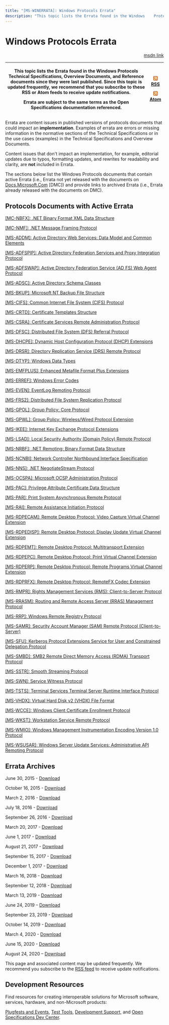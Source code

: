 ```yaml
---
title: "[MS-WINERRATA]: Windows Protocols Errata"
description: "This topic lists the Errata found in the Windows    Protocols Technical Specifications, Overview Documents, and Reference    documents since they"
---
```


# Windows Protocols Errata

<p align="right"><a href="https://msdn.microsoft.com/en-us/library/314fe022-28ea-4bd9-93ac-7941ecf9ca10">msdn link</a></p>
<p> </p>

<table>
 <thead>
  <tr>
   <th>
   <p>This topic lists the Errata found in the Windows
   Protocols Technical Specifications, Overview Documents, and Reference
   documents since they were last published. Since this topic is updated
   frequently, we recommend that you subscribe to these RSS or Atom feeds to
   receive update notifications.</p>
   <p>Errata are subject to the same terms as the
   Open Specifications documentation referenced.</p>
   </th>
   <th>
   <p><img id="Picture 91" src="ms-winerrata_files/image001.png"><a href="http://blogs.msdn.com/b/protocol_content_errata/rss.aspx">RSS</a> </p>
   <p><img id="Picture 90" src="ms-winerrata_files/image001.png"><a href="http://blogs.msdn.com/b/protocol_content_errata/atom.aspx">Atom</a> </p>
   </th>
  </tr>
 </thead>
</table>

<p>Errata are content issues in published versions of protocols
documents that could impact an <b>implementation</b>. Examples of errata are
errors or missing information in the normative sections of the Technical
Specifications or in the use cases (examples) in the Technical Specifications
and Overview Documents. </p>

<p>Content issues that don't impact an implementation, for
example, editorial updates due to typos, formatting updates, and rewrites for
readability and clarity, are <b>not</b> included in Errata.</p>

<p>The sections below list the Windows Protocols documents that
contain active Errata (i.e., Errata not yet released with the documents on <a href="https://docs.microsoft.com/en-us/openspecs">Docs.Microsoft.Com</a> [DMC])
and provide links to archived Errata (i.e., Errata already released with the
documents on DMC).</p>

<h2><span onclick="ExpandCollapse(sectionToggle2)">Protocols Documents with Active Errata</span></h2>
<div>

<p><a href="https://docs.microsoft.com/en-us/openspecs/windows_protocols/ms-winerrata/6babfe2e-3c59-4ab0-87a2-443f75ea7e8b">[MC-NBFX]:
.NET Binary Format XML Data Structure</a></p>

<p><a href="https://msdn.microsoft.com/en-us/library/872541a4-9fc3-4b15-b716-def7619af7df.aspx">[MC-NMF]:
.NET Message Framing Protocol</a></p>

<p><a href="https://msdn.microsoft.com/en-us/library/mt612822.aspx">[MS-ADDM]:
Active Directory Web Services: Data Model and Common Elements</a><span> </span></p>

<p><a href="https://docs.microsoft.com/en-us/openspecs/windows_protocols/ms-winerrata/0e416eab-5392-4819-ba08-384794593dc5">[MS-ADFSPIP]:
Active Directory Federation Services and Proxy Integration Protocol</a></p>

<p><a href="https://docs.microsoft.com/en-us/openspecs/windows_protocols/ms-winerrata/97507d00-352e-40b0-ac85-94ee2391c8bc">[MS-ADFSWAP]:
Active Directory Federation Service (AD FS) Web Agent Protocol</a></p>

<p><a href="https://docs.microsoft.com/en-us/openspecs/windows_protocols/ms-winerrata/23692afc-99f5-43fe-bfc2-b904a7bbbe18">[MS-ADSC]:
Active Directory Schema Classes</a></p>

<p><a href="https://docs.microsoft.com/en-us/openspecs/windows_protocols/ms-winerrata/eb869ede-eea7-4358-b489-daaca74eb1e9">[MS-BKUP]:
Microsoft NT Backup File Structure</a></p>

<p><a href="https://docs.microsoft.com/en-us/openspecs/windows_protocols/ms-winerrata/7102b33e-75ce-4800-8099-315b812e88fa">[MS-CIFS]:
Common Internet File System (CIFS) Protocol</a></p>

<p><a href="https://docs.microsoft.com/en-us/openspecs/windows_protocols/ms-winerrata/6898053e-8726-4209-ade2-37f8b0474c99">[MS-CRTD]:
Certificate Templates Structure</a></p>

<p><a href="https://docs.microsoft.com/en-us/openspecs/windows_protocols/ms-winerrata/8d5dba94-8974-4d18-a554-f7b04e7fc112">[MS-CSRA]:
Certificate Services Remote Administration Protocol</a></p>

<p><a href="https://msdn.microsoft.com/en-us/library/mt771648.aspx">[MS-DFSC]:
Distributed File System (DFS) Referral Protocol</a></p>

<p><a href="https://docs.microsoft.com/en-us/openspecs/windows_protocols/ms-winerrata/f3f648a3-fc38-437e-978b-fda47bdafaf0">[MS-DHCPE]:
Dynamic Host Configuration Protocol (DHCP) Extensions</a></p>

<p><a href="https://docs.microsoft.com/en-us/openspecs/windows_protocols/ms-winerrata/bbbc47b4-79dd-48b7-858f-89d9024fcf32">[MS-DRSR]:
Directory Replication Service (DRS) Remote Protocol</a></p>

<p><a href="https://docs.microsoft.com/en-us/openspecs/windows_protocols/ms-winerrata/11dc2169-6fd7-44a1-b5ac-d8ffed66f39b">[MS-DTYP]:
Windows Data Types</a></p>

<p><a href="https://docs.microsoft.com/en-us/openspecs/windows_protocols/ms-winerrata/a4fc60b3-edd1-4fde-a639-74ed85e5d0eb">[MS-EMFPLUS]:
Enhanced Metafile Format Plus Extensions</a></p>

<p><a href="https://docs.microsoft.com/en-us/openspecs/windows_protocols/ms-winerrata/8c03f8cf-6f86-4080-aebc-73591b27899b">[MS-ERREF]:
Windows Error Codes</a></p>

<p><a href="https://docs.microsoft.com/en-us/openspecs/windows_protocols/ms-winerrata/8bdff684-9352-4922-a6e9-06be9e841fa4">[MS-EVEN]:
EventLog Remoting Protocol</a></p>

<p><a href="https://docs.microsoft.com/en-us/openspecs/windows_protocols/ms-winerrata/da16ad01-081d-47f7-bc37-6a6e3faf3b39">[MS-FRS2]:
Distributed File System Replication Protocol</a><span> </span></p>

<p><a href="https://docs.microsoft.com/en-us/openspecs/windows_protocols/ms-winerrata/708e16da-6ce4-4a11-a719-be72a5ce5231">[MS-GPOL]:
Group Policy: Core Protocol</a><span> </span></p>

<p><a href="https://docs.microsoft.com/en-us/openspecs/windows_protocols/ms-winerrata/0882bd35-2079-4dd2-a851-da939939639e">[MS-GPWL]:
Group Policy: Wireless/Wired Protocol Extension</a></p>

<p><a href="https://docs.microsoft.com/en-us/openspecs/windows_protocols/ms-winerrata/7c953213-d8fd-46d6-a8fe-1b5e2e2fc8c6">[MS-IKEE]:
Internet Key Exchange Protocol Extensions</a></p>

<p><a href="https://docs.microsoft.com/en-us/openspecs/windows_protocols/ms-winerrata/a8fad54f-b56a-4646-a99b-c58478ec3761">[MS-LSAD]:
Local Security Authority (Domain Policy) Remote Protocol</a></p>

<p><a href="https://docs.microsoft.com/en-us/openspecs/windows_protocols/ms-winerrata/3190071b-45d3-4476-9402-0e74f15b7c5a">[MS-NRBF]:
.NET Remoting: Binary Format Data Structure</a></p>

<p><a href="https://msdn.microsoft.com/en-us/library/mt845779.aspx">[MS-NCNBI]:
Network Controller Northbound Interface Specification</a><span> </span></p>

<p><a href="https://docs.microsoft.com/en-us/openspecs/windows_protocols/ms-winerrata/1b4d9bf2-0af2-45f0-ac45-774815cf31f7">[MS-NNS]:
.NET NegotiateStream Protocol</a><span> </span></p>

<p><a href="https://docs.microsoft.com/en-us/openspecs/windows_protocols/ms-winerrata/2a7e0802-826e-45e9-9f3b-fa34c0559e7b">[MS-OCSPA]:
Microsoft OCSP Administration Protocol</a></p>

<p><a href="https://docs.microsoft.com/en-us/openspecs/windows_protocols/ms-winerrata/54e7d766-95ed-4e47-bae3-0904176b5958">[MS-PAC]:
Privilege Attribute Certificate Data Structure</a></p>

<p><a href="https://msdn.microsoft.com/en-us/library/mt798161.aspx">[MS-PAR]: Print
System Asynchronous Remote Protocol</a> </p>

<p><a href="https://docs.microsoft.com/en-us/openspecs/windows_protocols/ms-winerrata/89c112a1-1a2a-413c-966e-942082cddb03">[MS-RAI]:
Remote Assistance Initiation Protocol</a> </p>

<p><a href="https://docs.microsoft.com/en-us/openspecs/windows_protocols/ms-winerrata/d69887cd-793a-4117-8cfe-fcdc725df672">[MS-RDPECAM]:
Remote Desktop Protocol: Video Capture Virtual Channel Extension</a></p>

<p><a href="https://docs.microsoft.com/en-us/openspecs/windows_protocols/ms-winerrata/2d17ddfe-79e8-4cd9-8b41-6ff5dcc44464">[MS-RDPEDISP]:
Remote Desktop Protocol: Display Update Virtual Channel Extension</a></p>

<p><a href="https://docs.microsoft.com/en-us/openspecs/windows_protocols/ms-winerrata/b7db7515-5744-4b73-a5cd-14ff7ab8c3b3">[MS-RDPEMT]:
Remote Desktop Protocol: Multitransport Extension</a></p>

<p><a href="https://docs.microsoft.com/en-us/openspecs/windows_protocols/ms-winerrata/5a52e590-16b9-47e9-8421-a4757a6e7b04">[MS-RDPEPC]:
Remote Desktop Protocol: Print Virtual Channel Extension</a> </p>

<p><a href="https://docs.microsoft.com/en-us/openspecs/windows_protocols/ms-winerrata/216fae20-734c-4822-92d6-21f0fcbb9bc9">[MS-RDPERP]:
Remote Desktop Protocol: Remote Programs Virtual Channel Extension</a></p>

<p><a href="https://docs.microsoft.com/en-us/openspecs/windows_protocols/ms-winerrata/0e77bb05-9962-4ba2-9f22-991ce459447d">[MS-RDPRFX]:
Remote Desktop Protocol: RemoteFX Codec Extension</a></p>

<p><a href="https://docs.microsoft.com/en-us/openspecs/windows_protocols/ms-winerrata/a2150412-885c-487b-8cd6-2778c9166c40">[MS-RMPR]:
Rights Management Services (RMS): Client-to-Server Protocol</a></p>

<p><a href="https://docs.microsoft.com/en-us/openspecs/windows_protocols/ms-winerrata/346fd520-ca12-4b5c-82d0-f920f2c81ea2">[MS-RRASM]:
Routing and Remote Access Server (RRAS) Management Protocol</a></p>

<p><a href="https://docs.microsoft.com/en-us/openspecs/windows_protocols/ms-winerrata/b125caa1-1cc5-400a-9fe2-b0ed0155cd52">[MS-RRP]:
Windows Remote Registry Protocol</a></p>

<p><a href="https://docs.microsoft.com/en-us/openspecs/windows_protocols/ms-winerrata/0e26f360-8a65-4cb7-b416-4a88f2ab7b69">[MS-SAMR]:
Security Account Manager (SAM) Remote Protocol (Client-to-Server)</a> </p>

<p><a href="https://docs.microsoft.com/en-us/openspecs/windows_protocols/ms-winerrata/68c4fd08-207c-4353-b59d-4d281edfb6bf">[MS-SFU]:
Kerberos Protocol Extensions Service for User and Constrained Delegation
Protocol</a></p>

<p><a href="https://docs.microsoft.com/en-us/openspecs/windows_protocols/ms-winerrata/ba71a9e9-4dcb-4de9-abfd-2f81d6f5f4a0">[MS-SMBD]:
SMB2 Remote Direct Memory Access (RDMA) Transport Protocol</a></p>

<p><a href="https://docs.microsoft.com/en-us/openspecs/windows_protocols/ms-winerrata/1e3cf58a-ee56-4fc9-9933-6ad1e80ae7c9">[MS-SSTR]:
Smooth Streaming Protocol</a></p>

<p><a href="https://docs.microsoft.com/en-us/openspecs/windows_protocols/ms-winerrata/af829e29-ab72-4885-8857-0a6985e7e8e0">[MS-SWN]:
Service Witness Protocol</a> </p>

<p><a href="https://docs.microsoft.com/en-us/openspecs/windows_protocols/ms-winerrata/62b57c60-6191-487b-bcd4-84f1611993e9">[MS-TSTS]:
Terminal Services Terminal Server Runtime Interface Protocol</a></p>

<p><a href="https://docs.microsoft.com/en-us/openspecs/windows_protocols/ms-winerrata/d5da972b-c182-4c44-91d0-e24cf22c6a40">[MS-VHDX]:
Virtual Hard Disk v2 (VHDX) File Format</a></p>

<p><a href="https://docs.microsoft.com/en-us/openspecs/windows_protocols/ms-winerrata/c39fd72a-da21-4b13-b329-c35d61f74a60">[MS-WCCE]:
Windows Client Certificate Enrollment Protocol</a></p>

<p><a href="https://msdn.microsoft.com/en-us/library/mt703699.aspx">[MS-WKST]:
Workstation Service Remote Protocol</a></p>

<p><a href="https://docs.microsoft.com/en-us/openspecs/windows_protocols/ms-winerrata/0e31b2f5-5c6d-492e-9fca-54362792fb5b">[MS-WMIO]:
Windows Management Instrumentation Encoding Version 1.0 Protocol</a></p>

<p><a href="https://docs.microsoft.com/en-us/openspecs/windows_protocols/ms-winerrata/16d84531-f393-4d10-8d0e-06d376f179d7">[MS-WSUSAR]:
Windows Server Update Services: Administrative API Remoting Protocol</a></p>

</div><h2><span onclick="ExpandCollapse(sectionToggle2)">Errata Archives</span></h2>
<div>

<p>June 30, 2015 - <a href="http://go.microsoft.com/fwlink/?LinkId=617579">Download</a></p>

<p>October 16, 2015 - <a href="http://go.microsoft.com/fwlink/?LinkID=690377">Download</a></p>

<p>March 2, 2016 - <a href="http://go.microsoft.com/fwlink/?LinkId=746298">Download</a></p>

<p>July 18, 2016 - <a href="http://go.microsoft.com/fwlink/?LinkId=822549">Download</a><span> </span></p>

<p>September 26, 2016 - <a href="http://go.microsoft.com/fwlink/?LinkId=828556">Download</a></p>

<p>March 20, 2017 - <a href="https://winprotocoldoc.blob.core.windows.net/productionwindowsarchives/MS-WINERRATA/%5bMS-WINERRATA%5d-170320.pdf">Download</a><span> </span></p>

<p>June 1, 2017 - <a href="https://winprotocoldoc.blob.core.windows.net/productionwindowsarchives/MS-WINERRATA/%5bMS-WINERRATA%5d-170601.pdf">Download</a><span> </span></p>

<p>August 21, 2017 - <a href="https://winprotocoldoc.blob.core.windows.net/productionwindowsarchives/MS-WINERRATA/%5bMS-WINERRATA%5d-170821.pdf">Download</a><span> </span></p>

<p>September 15, 2017 - <a href="https://winprotocoldoc.blob.core.windows.net/productionwindowsarchives/MS-WINERRATA/%5bMS-WINERRATA%5d-170915.pdf">Download</a></p>

<p>December 1, 2017 - <a href="https://winprotocoldoc.blob.core.windows.net/productionwindowsarchives/MS-WINERRATA/%5bMS-WINERRATA%5d-171201.pdf">Download</a><span> </span></p>

<p>March 16, 2018 - <a href="https://winprotocoldoc.blob.core.windows.net/productionwindowsarchives/MS-WINERRATA/%5bMS-WINERRATA%5d-180316.pdf">Download</a><span> </span></p>

<p>September 12, 2018 - <a href="https://winprotocoldoc.blob.core.windows.net/productionwindowsarchives/MS-WINERRATA/%5bMS-WINERRATA%5d-180912.pdf">Download</a>
</p>

<p>March 13, 2019 - <a href="https://winprotocoldoc.blob.core.windows.net/productionwindowsarchives/MS-WINERRATA/%5bMS-WINERRATA%5d-190313.pdf">Download</a></p>

<p>June 24, 2019 – <a href="https://winprotocoldoc.blob.core.windows.net/productionwindowsarchives/MS-WINERRATA/%5bMS-WINERRATA%5d-190624.pdf">Download</a>
</p>

<p>September 23, 2019 - <a href="https://winprotocoldoc.blob.core.windows.net/productionwindowsarchives/MS-WINERRATA/%5bMS-WINERRATA%5d-190923.pdf">Download</a></p>

<p>October 14, 2019 - <a href="https://winprotocoldoc.blob.core.windows.net/productionwindowsarchives/MS-WINERRATA/%5bMS-WINERRATA%5d-191016.pdf">Download</a>
</p>

<p>March 4, 2020 - <a href="https://winprotocoldoc.blob.core.windows.net/productionwindowsarchives/MS-WINERRATA/%5bMS-WINERRATA%5d-200304.pdf">Download</a></p>

<p>June 15, 2020 - <a href="https://winprotocoldoc.blob.core.windows.net/productionwindowsarchives/MS-WINERRATA/%5bMS-WINERRATA%5d-200615.pdf">Download</a></p>

<p>August 24, 2020 – <a href="https://winprotocoldoc.blob.core.windows.net/productionwindowsarchives/MS-WINERRATA/%5bMS-WINERRATA%5d-200824.pdf">Download</a></p>

<p><span>This page and associated content may be
updated frequently. We recommend you subscribe to the </span><a href="https://winprotocoldoc.blob.core.windows.net/productionwindowsarchives/MS-WINERRATA/%5bMS-WINERRATA%5d.rss"><span>RSS feed</span></a><span> to receive update notifications.</span></p>

<h2>Development Resources</h2>

<p>Find
resources for creating interoperable solutions for Microsoft software,
services, hardware, and non-Microsoft products: </p>

<p><a href="https://msdn.microsoft.com/en-us/openspecifications/dn750988">Plugfests
and Events</a>, <a href="https://msdn.microsoft.com/en-us/openspecifications/dn750986">Test Tools</a>,
<a href="https://msdn.microsoft.com/en-us/openspecifications/cc816063">Development
Support</a>, and <a href="https://msdn.microsoft.com/en-us/openspecifications">Open Specifications
Dev Center</a>.</p>

</div>
                